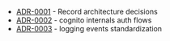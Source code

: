 

<!-- adrlog -->

* [ADR-0001](0001-record-architecture-decisions.md) - Record architecture decisions
* [ADR-0002](0002-cognito-internals-auth-flows.md) - cognito internals auth flows
* [ADR-0003](0003-logging-events-standardization.md) - logging events standardization

<!-- adrlogstop -->




